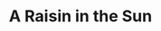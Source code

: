 ---
title: "A Raisin in the Sun"
drama-url: "https://en.wikipedia.org/wiki/A_Raisin_in_the_Sun#Other_versions"
brief-introduction: |
  'Oh—So now it’s life. Money is life. Once upon a time freedom used to be life—now it’s money. I guess the world really do change...'  
      
  'No—it was always money, Mama. We just didn’t know about it.'  
img-name: "A Raisin in the Sun 1959 3"
image-url: https://upload.wikimedia.org/wikipedia/commons/a/a8/A_Raisin_in_the_Sun_1959_3.JPG
img-creator: "Photographer-Friedman-Abeles, New York"
licence: "Creative Commons Public Domain Mark 1.0 License"

original-work-name: Harlem
original-work-type: poem
original-work-year: 1951
original-work-url: https://en.wikipedia.org/wiki/Harlem_(poem)
writer: "Lorraine Hansberry"

category: "play"
tags: "1950s, Family, Money, Race, Housing discrimination, Assimilation"

synopsis: 
  "The story revolves around a black family living on the South side of Chicago who try to improve their financial situation through insurance payouts when the father goes, and in the process they face housing discrimination, racism and other issues."   

transition: 
  "A Raisin in the Sun premiered on Broadway in 1959 and was named the best play of 1959. The play was adapted into a film and released in 1961, and a musical version was performed in 1973. After that, the play continued to appear in new forms such as TV film and radio plays."  

performance-date: "March 11, 1959"
performance-country: "America"
performance-city:  "New York"
performance-venue: "Ethel Barrymore Theatre"
director: "Lloyd Richards"
director-img-url: https://pbs.twimg.com/media/FIP9eT2WQAEuYgo?format=jpg&name=large
director-img-licence:

scriptwriter: "Philip Rose, David J. Cogan,  Jack Hylton"

references: "wikipedia.org. 2021. A Raisin in the Sun - Wikipedia. [online] Available at: <https://en.wikipedia.org/wiki/A_Raisin_in_the_Sun#Other_versions> [Accessed 13 December 2021]."

music1: I Need a Dollar
music-url: https://www.youtube.com/watch?v=nFZP8zQ5kzk

music2: Just a Girl
music-url: https://www.youtube.com/watch?v=PHzOOQfhPFg

music3: Treasure
music-url: https://www.youtube.com/watch?v=nPvuNsRccVw

layout: exhibit
---